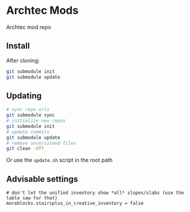 # Archtec Mods

Archtec mod repo

## Install

After cloning:
```bash
git submodule init
git submodule update
```

## Updating

```bash
# sync repo urls
git submodule sync
# initialize new repos
git submodule init
# update commits
git submodule update
# remove unversioned files
git clean -dff
```

Or use the `update.sh` script in the root path

## Advisable settings

```
# don't let the unified inventory show *all* slopes/slabs (use the table saw for that)
moreblocks.stairsplus_in_creative_inventory = false
```
